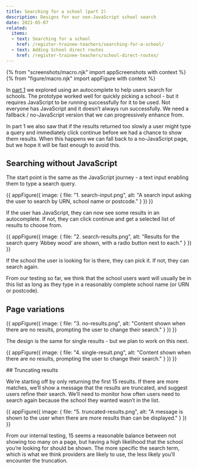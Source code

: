 ```yaml
---
title: Searching for a school (part 2)
description: Designs for our non-JavaScript school search
date: 2021-05-07
related:
  items:
  - text: Searching for a school
    href: /register-trainee-teachers/searching-for-a-school/
  - text: Adding School direct routes
    href: /register-trainee-teachers/school-direct-routes/
---
```

{% from "screenshots/macro.njk" import appScreenshots with context %}
{% from "figure/macro.njk" import appFigure with context %}


In [part 1](../searching-for-a-school) we explored using an autocomplete to help users search for schools. The prototype worked well for quickly picking a school - but it requires JavaScript to be running successfully for it to be used. Not everyone has JavaScript and it doesn’t always run successfully. We need a fallback / no-JavaScript version that we can progressively enhance from.

In part 1  we also saw that if the results returned too slowly a user might type a query and immediately click continue before we had a chance to show them results. When this happens we can fall back to a no-JavaScript page, but we hope it will be fast enough to avoid this.

## Searching without JavaScript

The start point is the same as the JavaScript journey - a text input enabling them to type a search query.

{{ appFigure({
  image: {
    file: "1. search-input.png",
    alt: "A search input asking the user to search by URN, school name or postcode."
  }
}) }}

If the user has JavaScript, they can now see some results in an autocomplete. If not, they can click continue and get a selected list of results to choose from.

{{ appFigure({
  image: {
    file: "2. search-results.png",
    alt: "Results for the search query ‘Abbey wood’ are shown, with a radio button next to each."
  }
}) }}

If the school the user is looking for is there, they can pick it. If not, they can search again.

From our testing so far, we think that the school users want will usually be in this list as long as they type in a reasonably complete school name (or URN or postcode).

## Page variations

{{ appFigure({
  image: {
    file: "3. no-results.png",
    alt: "Content shown when there are no results, prompting the user to change their search."
  }
}) }}

The design is the same for single results - but we plan to work on this next.

{{ appFigure({
  image: {
    file: "4. single-result.png",
    alt: "Content shown when there are no results, prompting the user to change their search."
  }
}) }}

## Truncating results

We’re starting off by only returning the first 15 results. If there are more matches, we’ll show a message that the results are truncated, and suggest users refine their search. We’ll need to monitor how often users need to search again because the school they wanted wasn’t in the list.

{{ appFigure({
  image: {
    file: "5. truncated-results.png",
    alt: "A message is shown to the user when there are more results than can be displayed."
  }
}) }}

From our internal testing, 15 seems a reasonable balance between not showing too many on a page, but having a high likelihood that the school you’re looking for should be shown. The more specific the search term, which is what we think providers are likely to use, the less likely you’ll encounter the truncation.

